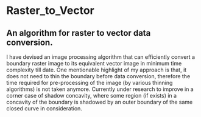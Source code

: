 # Raster_to_Vector
## An algorithm for raster to vector data conversion.
I have devised an image processing algorithm that can efficiently convert a boundary raster image to its equivalent vector image in minimum time complexity till date.
One mentionable highlight of my approach is that, it does not need to thin the boundary before data conversion, therefore the time required for pre-processing of the image (by various thinning algorithms) is not taken anymore.
Currently under research to improve in a corner case of shadow concavity, where some region (if exists) in a concavity of the boundary is shadowed by an outer boundary of the same closed curve in consideration.
